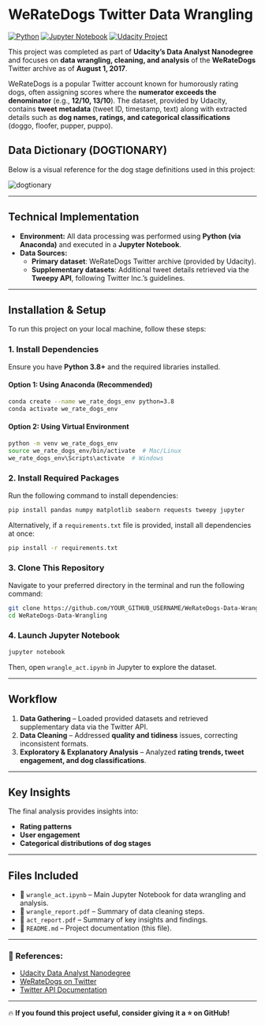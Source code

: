 # WeRateDogs Twitter Data Wrangling

[![Python](https://img.shields.io/badge/Python-3.8%2B-blue.svg)](https://www.python.org/)
[![Jupyter Notebook](https://img.shields.io/badge/Jupyter-Notebook-orange.svg)](https://jupyter.org/)
[![Udacity Project](https://img.shields.io/badge/Udacity-Data%20Analyst%20Nanodegree-02b3e4.svg)](https://www.udacity.com/course/data-analyst-nanodegree--nd002)

This project was completed as part of **Udacity’s Data Analyst Nanodegree** and focuses on **data wrangling, cleaning, and analysis** of the **WeRateDogs** Twitter archive as of **August 1, 2017**.

WeRateDogs is a popular Twitter account known for humorously rating dogs, often assigning scores where the **numerator exceeds the denominator** (e.g., **12/10, 13/10**). The dataset, provided by Udacity, contains **tweet metadata** (tweet ID, timestamp, text) along with extracted details such as **dog names, ratings, and categorical classifications** (doggo, floofer, pupper, puppo).

## Data Dictionary (DOGTIONARY)

Below is a visual reference for the dog stage definitions used in this project:

![dogtionary](https://github.com/user-attachments/assets/215ae856-af67-46b9-b7c7-2408ae95e98f)

---

## Technical Implementation
- **Environment:** All data processing was performed using **Python (via Anaconda)** and executed in a **Jupyter Notebook**.
- **Data Sources:**
  - **Primary dataset**: WeRateDogs Twitter archive (provided by Udacity).
  - **Supplementary datasets**: Additional tweet details retrieved via the **Tweepy API**, following Twitter Inc.’s guidelines.

---

## Installation & Setup
To run this project on your local machine, follow these steps:

### **1. Install Dependencies**
Ensure you have **Python 3.8+** and the required libraries installed.

#### **Option 1: Using Anaconda (Recommended)**
```bash
conda create --name we_rate_dogs_env python=3.8
conda activate we_rate_dogs_env
```

#### **Option 2: Using Virtual Environment**
```bash
python -m venv we_rate_dogs_env
source we_rate_dogs_env/bin/activate  # Mac/Linux
we_rate_dogs_env\Scripts\activate  # Windows
```

### **2. Install Required Packages**
Run the following command to install dependencies:

```bash
pip install pandas numpy matplotlib seaborn requests tweepy jupyter
```

Alternatively, if a `requirements.txt` file is provided, install all dependencies at once:

```bash
pip install -r requirements.txt
```

### **3. Clone This Repository**
Navigate to your preferred directory in the terminal and run the following command:

```bash
git clone https://github.com/YOUR_GITHUB_USERNAME/WeRateDogs-Data-Wrangling.git
cd WeRateDogs-Data-Wrangling
```

### **4. Launch Jupyter Notebook**
```bash
jupyter notebook
```
Then, open `wrangle_act.ipynb` in Jupyter to explore the dataset.

---

## Workflow
1. **Data Gathering** – Loaded provided datasets and retrieved supplementary data via the Twitter API.
2. **Data Cleaning** – Addressed **quality and tidiness** issues, correcting inconsistent formats.
3. **Exploratory & Explanatory Analysis** – Analyzed **rating trends, tweet engagement, and dog classifications**.

---

## Key Insights
The final analysis provides insights into:
- **Rating patterns**
- **User engagement**
- **Categorical distributions of dog stages**  

---

## Files Included
- 📜 `wrangle_act.ipynb` – Main Jupyter Notebook for data wrangling and analysis.
- 📄 `wrangle_report.pdf` – Summary of data cleaning steps.
- 📑 `act_report.pdf` – Summary of key insights and findings.
- 📝 `README.md` – Project documentation (this file).


---

### 🔗 References:
- [Udacity Data Analyst Nanodegree](https://www.udacity.com/course/data-analyst-nanodegree--nd002)
- [WeRateDogs on Twitter](https://twitter.com/dog_rates)
- [Twitter API Documentation](https://developer.twitter.com/en/docs/twitter-api)

---

🔥 **If you found this project useful, consider giving it a ⭐ on GitHub!**  
